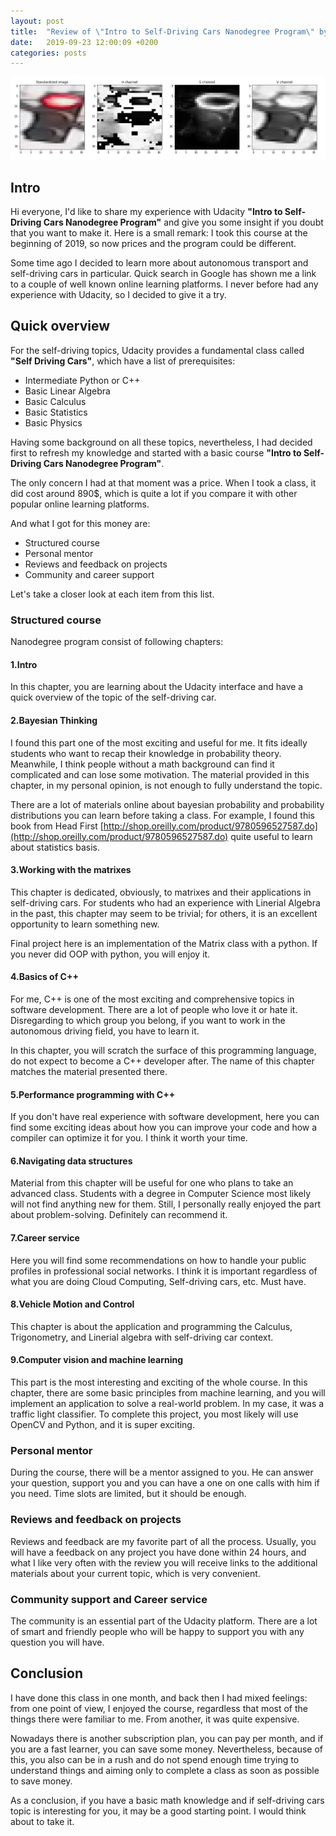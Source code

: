 ```yaml
---
layout: post
title:  "Review of \"Intro to Self-Driving Cars Nanodegree Program\" by Udacity"
date:   2019-09-23 12:00:09 +0200
categories: posts
---
```


![traffic_light_color_channel](/assets/images/traffic_light_color_channel.png)

## Intro

Hi everyone, I'd like to share my experience with Udacity **"Intro to Self-Driving Cars Nanodegree Program"** and give you some insight if you doubt that you want to make it. Here is a small remark: I took this course at the beginning of 2019, so now prices and the program could be different.

Some time ago I decided to learn more about autonomous transport and self-driving cars in particular. Quick search in Google has shown me a link to a couple of well known online learning platforms. I never before had any experience with Udacity, so I decided to give it a try.

## Quick overview

For the self-driving topics, Udacity provides a fundamental class called **"Self Driving Cars"**, which have a list of prerequisites:

- Intermediate Python or C++
- Basic Linear Algebra
- Basic Calculus
- Basic Statistics
- Basic Physics

Having some background on all these topics, nevertheless, I had decided first to refresh my knowledge and started with a basic course **"Intro to Self-Driving Cars Nanodegree Program"**.

The only concern I had at that moment was a price. When I took a class, it did cost around 890$, which is quite a lot if you compare it with other popular online learning platforms.

And what I got for this money are:

- Structured course
- Personal mentor
- Reviews and feedback on projects
- Community and career support

Let's take a closer look at each item from this list.

### Structured course

Nanodegree program consist of following chapters:

#### 1.Intro

In this chapter, you are learning about the Udacity interface and have a quick overview of the topic of the self-driving car.

#### 2.Bayesian Thinking

I found this part one of the most exciting and useful for me. It fits ideally students who want to recap their knowledge in probability theory. Meanwhile, I think people without a math background can find it complicated and can lose some motivation. The material provided in this chapter, in my personal opinion, is not enough to fully understand the topic.

There are a lot of materials online about bayesian probability and probability distributions you can learn before taking a class. For example, I found this book from Head First [http://shop.oreilly.com/product/9780596527587.do](http://shop.oreilly.com/product/9780596527587.do) quite useful to learn about statistics basis.

#### 3.Working with the matrixes

This chapter is dedicated, obviously, to matrixes and their applications in self-driving cars. For students who had an experience with Linerial Algebra in the past, this chapter may seem to be trivial; for others, it is an excellent opportunity to learn something new. 

Final project here is an implementation of the Matrix class with a python. If you never did OOP with python, you will enjoy it.

#### 4.Basics of C++

For me, C++ is one of the most exciting and comprehensive topics in software development. There are a lot of people who love it or hate it. Disregarding to which group you belong, if you want to work in the autonomous driving field, you have to learn it. 

In this chapter, you will scratch the surface of this programming language, do not expect to become a C++ developer after. The name of this chapter matches the material presented there.

#### 5.Performance programming with C++

If you don't have real experience with software development, here you can find some exciting ideas about how you can improve your code and how a compiler can optimize it for you. I think it worth your time.

#### 6.Navigating data structures

Material from this chapter will be useful for one who plans to take an advanced class. Students with a degree in Computer Science most likely will not find anything new for them. Still, I personally really enjoyed the part about problem-solving. Definitely can recommend it.

#### 7.Career service

Here you will find some recommendations on how to handle your public profiles in professional social networks. I think it is important regardless of what you are doing Cloud Computing, Self-driving cars, etc. Must have.

#### 8.Vehicle Motion and Control

This chapter is about the application and programming the Calculus, Trigonometry, and Linerial algebra with self-driving car context. 

#### 9.Computer vision and machine learning

This part is the most interesting and exciting of the whole course. In this chapter, there are some basic principles from machine learning, and you will implement an application to solve a real-world problem. In my case, it was a traffic light classifier. To complete this project, you most likely will use OpenCV and Python, and it is super exciting.

### Personal mentor

During the course, there will be a mentor assigned to you. He can answer your question, support you and you can have a one on one calls with him if you need. Time slots are limited, but it should be enough.

### Reviews and feedback on projects

Reviews and feedback are my favorite part of all the process. Usually, you will have a feedback on any project you have done within 24 hours, and what I like very often with the review you will receive links to the additional materials about your current topic, which is very convenient.

### Community support and Career service

The community is an essential part of the Udacity platform. There are a lot of smart and friendly people who will be happy to support you with any question you will have.

## Conclusion

I have done this class in one month, and back then I had mixed feelings: from one point of view, I enjoyed the course, regardless that most of the things there were familiar to me. From another, it was quite expensive. 

Nowadays there is another subscription plan, you can pay per month, and if you are a fast learner, you can save some money. Nevertheless, because of this, you also can be in a rush and do not spend enough time trying to understand things and aiming only to complete a class as soon as possible to save money.

As a conclusion, if you have a basic math knowledge and if self-driving cars topic is interesting for you, it may be a good starting point. I would think about to take it.